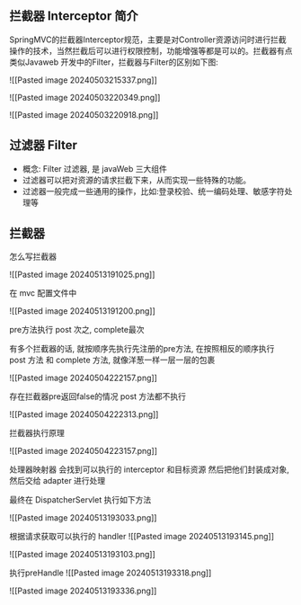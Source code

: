 ## 拦截器 Interceptor 简介
SpringMVC的拦截器Interceptor规范，主要是对Controller资源访问时进行拦截操作的技术，当然拦截后可以进行权限控制，功能增强等都是可以的。拦截器有点类似Javaweb 开发中的Filter，拦截器与Filter的区别如下图:

![[Pasted image 20240503215337.png]]

![[Pasted image 20240503220349.png]]


![[Pasted image 20240503220918.png]]



## 过滤器 Filter
- 概念: Filter 过滤器, 是 javaWeb 三大组件
- 过滤器可以把对资源的请求拦截下来，从而实现一些特殊的功能。
- 过滤器一般完成一些通用的操作，比如:登录校验、统一编码处理、敏感字符处理等


## 拦截器
怎么写拦截器

![[Pasted image 20240513191025.png]]

在 mvc 配置文件中

![[Pasted image 20240513191200.png]]










pre方法执行 post 次之, complete最次

有多个拦截器的话, 就按顺序先执行先注册的pre方法, 在按照相反的顺序执行 post 方法 和 complete 方法, 就像洋葱一样一层一层的包裹

![[Pasted image 20240504222157.png]]

存在拦截器pre返回false的情况 post 方法都不执行

![[Pasted image 20240504222313.png]]

拦截器执行原理

![[Pasted image 20240504223157.png]]

处理器映射器 会找到可以执行的 interceptor 和目标资源
然后把他们封装成对象,  然后交给 adapter 进行处理

最终在 DispatcherServlet 执行如下方法

![[Pasted image 20240513193033.png]]

根据请求获取可以执行的 handler
![[Pasted image 20240513193145.png]]

![[Pasted image 20240513193103.png]]



执行preHandle
![[Pasted image 20240513193318.png]]

![[Pasted image 20240513193336.png]]

